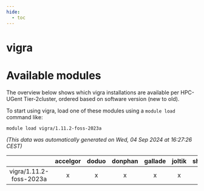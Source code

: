 ```yaml
---
hide:
  - toc
---
```


vigra
=====

# Available modules


The overview below shows which vigra installations are available per HPC-UGent Tier-2cluster, ordered based on software version (new to old).

To start using vigra, load one of these modules using a `module load` command like:

```shell
module load vigra/1.11.2-foss-2023a
```

*(This data was automatically generated on Wed, 04 Sep 2024 at 16:27:26 CEST)*  

| |accelgor|doduo|donphan|gallade|joltik|shinx|skitty|
| :---: | :---: | :---: | :---: | :---: | :---: | :---: | :---: |
|vigra/1.11.2-foss-2023a|x|x|x|x|x|x|x|
